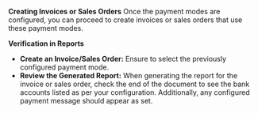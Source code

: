 **Creating Invoices or Sales Orders**
Once the payment modes are configured, you can proceed to create invoices or sales orders that use these payment modes.

**Verification in Reports**

- **Create an Invoice/Sales Order:** Ensure to select the previously configured payment mode.
- **Review the Generated Report:** When generating the report for the invoice or sales order, check the end of the document to see the bank accounts listed as per your configuration. Additionally, any configured payment message should appear as set.
